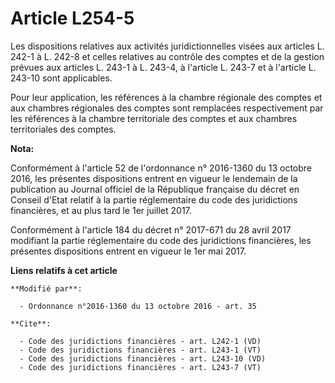 # Article L254-5

Les dispositions relatives aux activités juridictionnelles visées aux articles L. 242-1 à L. 242-8 et celles relatives au
contrôle des comptes et de la gestion prévues aux articles L. 243-1 à L. 243-4, à l'article L. 243-7 et à l'article L. 243-10
sont applicables. 

Pour leur application, les références à la chambre régionale des comptes et aux chambres régionales des comptes sont
remplacées respectivement par les références à la chambre territoriale des comptes et aux chambres territoriales des comptes.

**Nota:**

Conformément à l'article 52 de l'ordonnance n° 2016-1360 du 13 octobre 2016, les présentes dispositions entrent en vigueur le
lendemain de la publication au Journal officiel de la République française du décret en Conseil d'Etat relatif à la partie
réglementaire du code des juridictions financières, et au plus tard le 1er juillet 2017.

Conformément à l'article 184 du décret n° 2017-671 du 28 avril 2017 modifiant la partie réglementaire du code des
juridictions financières, les présentes dispositions entrent en vigueur le 1er mai 2017.

**Liens relatifs à cet article**

	**Modifié par**:

	  - Ordonnance n°2016-1360 du 13 octobre 2016 - art. 35

	**Cite**:

	  - Code des juridictions financières - art. L242-1 (VD)
	  - Code des juridictions financières - art. L243-1 (VT)
	  - Code des juridictions financières - art. L243-10 (VD)
	  - Code des juridictions financières - art. L243-7 (VT)
